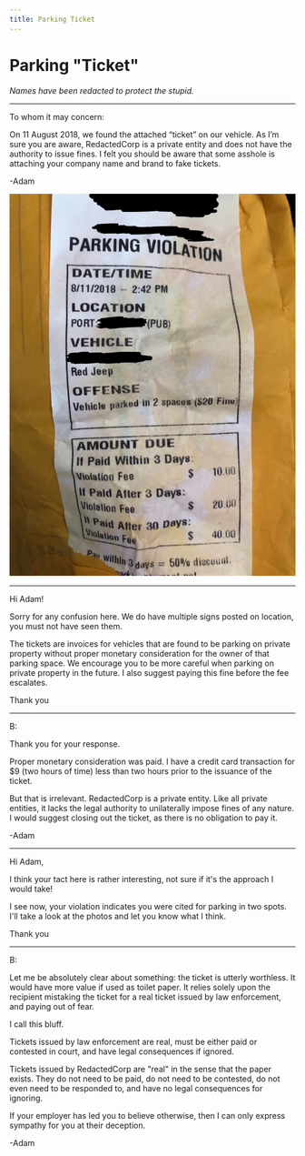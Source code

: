 ```yaml
---
title: Parking Ticket
---
```


# Parking "Ticket"

*Names have been redacted to protect the stupid.*

---

To whom it may concern:

On 11 August 2018, we found the attached “ticket” on our vehicle. As I’m sure you are aware, RedactedCorp is a private entity and does not have the authority to issue fines. I felt you should be aware that some asshole is attaching your company name and brand to fake tickets. 


-Adam

![](/assets/images/IMG_0070.JPG)

---

Hi Adam!

Sorry for any confusion here. We do have multiple signs posted on location, you must not have seen them. 

The tickets are invoices for vehicles that are found to be parking on private property without proper monetary consideration for the owner of that parking space.  We encourage you to be more careful when parking on private property in the future.  I also suggest paying this fine before the fee escalates. 

Thank you

---

B:

Thank you for your response. 

Proper monetary consideration was paid. I have a credit card transaction for $9 (two hours of time) less than two hours prior to the issuance of the ticket. 

But that is irrelevant. RedactedCorp is a private entity. Like all private entities, it lacks the legal authority to unilaterally impose fines of any nature. I would suggest closing out the ticket, as there is no obligation to pay it. 

-Adam

---

Hi Adam,

I think your tact here is rather interesting, not sure if it's the approach I would take!

I see now, your violation indicates you were cited for parking in two spots.  I'll take a look at the photos and let you know what I think.  

Thank you

---

B:

Let me be absolutely clear about something: the ticket is utterly worthless. It would have more value if used as toilet paper. It relies solely upon the recipient mistaking the ticket for a real ticket issued by law enforcement, and paying out of fear.

I call this bluff.

Tickets issued by law enforcement are real, must be either paid or contested in court, and have legal consequences if ignored.

Tickets issued by RedactedCorp are "real" in the sense that the paper exists. They do not need to be paid, do not need to be contested, do not even need to be responded to, and have no legal consequences for ignoring.

If your employer has led you to believe otherwise, then I can only express sympathy for you at their deception. 

-Adam
